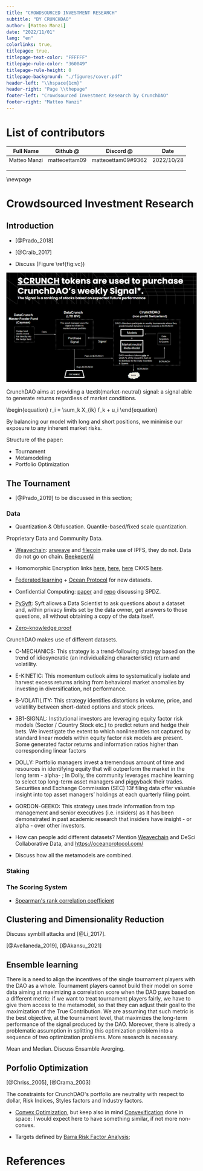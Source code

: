 ```yaml
---
title: "CROWDSOURCED INVESTMENT RESEARCH"
subtitle: "BY CRUNCHDAO"
author: [Matteo Manzi]
date: "2022/11/01"
lang: "en"
colorlinks: true,
titlepage: true,
titlepage-text-color: "FFFFFF"
titlepage-rule-color: "360049"
titlepage-rule-height: 0
titlepage-background: "./figures/cover.pdf"
header-left: "\\hspace{1cm}"
header-right: "Page \\thepage"
footer-left: "Crowdsourced Investment Research by CrunchDAO"
footer-right: "Matteo Manzi"
---
```


# List of contributors

| Full Name | Github @ | Discord @ | Date |
|----------|:---------------:|:-----------------:|------------|
| Matteo Manzi | matteoettam09 | matteoettam09#9362 | 2022/10/28 |
|||||
|||||
|||||

\newpage

# Crowdsourced Investment Research

## Introduction

- [@Prado_2018]

- [@Craib_2017]

- Discuss (Figure \ref{fig:vc})

![A portion of the fund’s performance is used to buyback $CRUNCH tokens, and use them as rewards for the next tournaments, leading to a virtuous cycle between the fund and the DAO.\label{fig:vc}](figures/virtuouscycle.png)

CrunchDAO aims at providing a \textit{market-neutral} signal: a signal able to generate returns regardless of market conditions. 

\begin{equation}
r_i = \sum_k X_{ik} f_k + u_i
\end{equation}

By balancing our model with long and short positions, we minimise our exposure to any inherent market risks.

Structure of the paper:

- Tournament
- Metamodeling
- Portfolio Optimization

## The Tournament

- [@Prado_2019] to be discussed in this section;


### Data

- Quantization & Obfuscation. Quantile-based/fixed scale quantization.

Proprietary Data and Community Data.

- [Weavechain](https://www.weavechain.com/): [arweave](https://www.arweave.org/) and [filecoin](https://filecoin.io/) make use of IPFS, they do not. Data do not go on chain. [BeekeperAI](https://www.beekeeperai.com/)

- Homomorphic Encryption links [here](https://github.com/microsoft/EVA), [here](https://github.com/microsoft/SEAL), [here](https://www.zama.ai/) CKKS [here](https://blog.openmined.org/ckks-explained-part-1-simple-encoding-and-decoding/).

- [Federated learning](https://en.wikipedia.org/wiki/Federated_learning) + [Ocean Protocol](https://oceanprotocol.com/) for new datasets.

- Confidential Computing: [paper](https://arxiv.org/abs/2110.01390) and [repo](https://github.com/data61/MP-SPDZ) discussing SPDZ.

- [PySyft](https://github.com/OpenMined/PySyft): Syft allows a Data Scientist to ask questions about a dataset and, within privacy limits set by the data owner, get answers to those questions, all without obtaining a copy of the data itself.

- [Zero-knowledge proof](https://en.wikipedia.org/wiki/Zero-knowledge_proof)

CrunchDAO makes use of different datasets.

- C-MECHANICS: This strategy is a trend-following strategy based on the trend of idiosyncratic (an individualizing characteristic) return and volatility.
- E-KINETIC: This momentum outlook aims to systematically isolate and harvest excess returns arising from behavioral market anomalies by investing in diversification, not performance.
- B-VOLATILITY: This strategy identifies distortions in volume, price, and volatility between short-dated options and stock prices.
- 3B1-SIGNAL: Institutional investors are leveraging equity factor risk models (Sector / Country Stock etc.) to predict return and hedge their bets.  We investigate the extent to which nonlinearities not captured by standard linear models within equity factor risk models are present. Some generated factor returns and information ratios higher than corresponding linear factors
- DOLLY: Portfolio managers invest a tremendous amount of time and resources in identifying equity that will outperform the market in the long term - alpha- ; In Dolly, the community leverages machine learning to select top long-term asset managers and piggyback their trades. Securities and Exchange Commission (SEC) 13f filing data offer valuable insight into top asset managers’ holdings at each quarterly filing point.
- GORDON-GEEKO: This strategy uses trade information from top management and senior executives (i.e. insiders) as it has been demonstrated in past academic research that insiders have insight - or alpha - over other investors.

- How can people add different datasets? Mention [Weavechain](https://www.weavechain.com/) and DeSci Collaborative Data, and https://oceanprotocol.com/

- Discuss how all the metamodels are combined.

### Staking


### The Scoring System

- [Spearman's rank correlation coefficient](https://en.wikipedia.org/wiki/Spearman%27s_rank_correlation_coefficient)

## Clustering and Dimensionality Reduction

Discuss symbill attacks and [@Li_2017].

[@Avellaneda_2019], [@Akansu_2021]

## Ensemble learning

There is a need to align the incentives of the single tournament players with the DAO as a whole. Tournament players cannot build their model on some data aiming at maximizing a correlation score when the DAO pays based on a different metric: if we want to treat tournament players fairly, we have to give them access to the metamodel, so that they can adjust their goal to the maximization of the True Contribution. We are assuming that such metric is the best objective, at the tournament level, that maximizes the long-term performance of the signal produced by the DAO. Moreover, there is alredy a problematic assumption in splitting this optimization problem into a sequence of two optimization problems. More research is necessary.

Mean and Median. Discuss Ensamble Averging.

## Porfolio Optimization

[@Chriss_2005], [@Crama_2003]

The constraints for CrunchDAO's portfolio are neutrality with respect to dollar, Risk Indices, Styles factors and Industry factors.

- [Convex Optimization](https://en.wikipedia.org/wiki/Concavification), but keep also in mind [Convexification](http://larsblackmore.com/publications.htm) done in space: I would expect here to have something similar, if not more non-convex.

- Targets defined by [Barra Risk Factor Analysis](https://www.investopedia.com/terms/b/barra-risk-factor-analysis.asp);

# References
